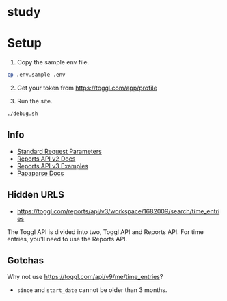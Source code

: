# study

# Setup

1. Copy the sample env file.

```bash
cp .env.sample .env
```

2. Get your token from https://toggl.com/app/profile


3. Run the site.

```bash
./debug.sh
```

## Info

- [Standard Request Parameters](https://github.com/toggl/toggl_api_docs/blob/master/reports.md#request-parameters)
- [Reports API v2 Docs](https://github.com/toggl/toggl_api_docs/blob/master/reports/detailed.md)
- [Reports API v3 Examples](https://github.com/AlessioCoser/report/blob/94d5c0ba5e9da48e3b30da22c47422384158c398/action.js)
- [Papaparse Docs](https://www.papaparse.com/docs#config)

## Hidden URLS
- https://toggl.com/reports/api/v3/workspace/1682009/search/time_entries

The Toggl API is divided into two, Toggl API and Reports API. For time entries, you'll need to use the Reports API.

## Gotchas

Why not use https://toggl.com/api/v9/me/time_entries?
- `since` and `start_date` cannot be older than 3 months.